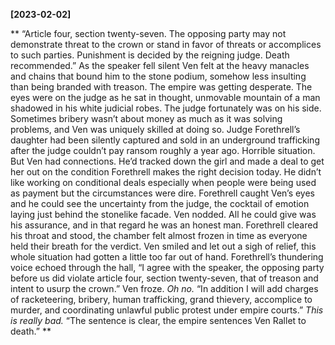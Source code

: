 **[2023-02-02]**

** 
“Article four, section twenty-seven. The opposing party may not demonstrate threat to the crown or stand in favor of threats or accomplices to such parties. Punishment is decided by the reigning judge. Death recommended.”
As the speaker fell silent Ven felt at the heavy manacles and chains that bound him to the stone podium, somehow less insulting than being branded with treason. The empire was getting desperate.
The eyes were on the judge as he sat in thought, unmovable mountain of a man shadowed in his white judicial robes. The judge fortunately was on his side. Sometimes bribery wasn’t about money as much as it was solving problems, and Ven was uniquely skilled at doing so. Judge Forethrell’s daughter had been silently captured and sold in an underground trafficking after the judge couldn’t pay ransom roughly a year ago. Horrible situation. 
But Ven had connections. He’d tracked down the girl and made a deal to get her out on the condition Forethrell makes the right decision today. He didn’t like working on conditional deals especially when people were being used as payment but the circumstances were dire.
Forethrell caught Ven’s eyes and he could see the uncertainty from the judge, the cocktail of emotion laying just behind the stonelike facade. Ven nodded. All he could give was his assurance, and in that regard he was an honest man. 
Forethrell cleared his throat and stood, the chamber felt almost frozen in time as everyone held their breath for the verdict. Ven smiled and let out a sigh of relief, this whole situation had gotten a little too far out of hand.
Forethrell’s thundering voice echoed through the hall, “I agree with the speaker, the opposing party before us did violate article four, section twenty-seven, that of treason and intent to usurp the crown.”
Ven froze. *Oh no.*
“In addition I will add charges of racketeering, bribery, human trafficking, grand thievery, accomplice to murder, and coordinating unlawful public protest under empire courts.”
*This is really bad.*
“The sentence is clear, the empire sentences Ven Rallet to death.”
**